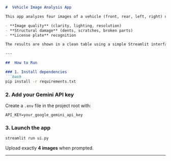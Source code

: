 ````markdown
#  Vehicle Image Analysis App

This app analyzes four images of a vehicle (front, rear, left, right) using Google's Gemini multimodal model. It evaluates:

- **Image quality** (clarity, lighting, resolution)
- **Structural damage** (dents, scratches, broken parts)
- **License plate** recognition

The results are shown in a clean table using a simple Streamlit interface.

---

##  How to Run

### 1. Install dependencies
```bash
pip install -r requirements.txt
````

### 2. Add your Gemini API key

Create a `.env` file in the project root with:

```env
API_KEY=your_google_gemini_api_key
```

### 3. Launch the app

```bash
streamlit run ui.py
```

Upload exactly **4 images** when prompted.

---
